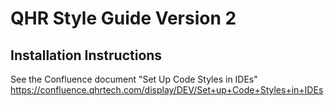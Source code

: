 # QHR Style Guide Version 2

## Installation Instructions
See the Confluence document "Set Up Code Styles in IDEs"
https://confluence.qhrtech.com/display/DEV/Set+up+Code+Styles+in+IDEs

